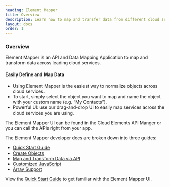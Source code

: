 ```yaml
---
heading: Element Mapper
title: Overview
description: Learn how to map and transfer data from different cloud services.
layout: docs
order: 1
---
```


### Overview

Element Mapper is an API and Data Mapping Application to map and transform data across leading cloud services.

#### Easily Define and Map Data

* Using Element Mapper is the easiest way to normalize objects across cloud services.
* To start, simply select the object you want to map and name the object with your custom name (e.g. “My Contacts”).
* Powerful UI: use our drag-and-drop UI to easily map services across the cloud services you are using.

The Element Mapper UI can be found in the Cloud Elements API Manger or you can call the APIs right from your app.

The Element Mapper developer docs are broken down into three guides:

* [Quick Start Guide](quick-start-guide.html)
* [Create Objects](create-objects.html)
* [Map and Transform Data via API](map-and-transform-data-via-api.html)
* [Customized JavaScript](customized-javascript.html)
* [Array Support](array-support.html)

View the [Quick Start Guide](quick-start-guide.html) to get familiar with the Element Mapper UI.
